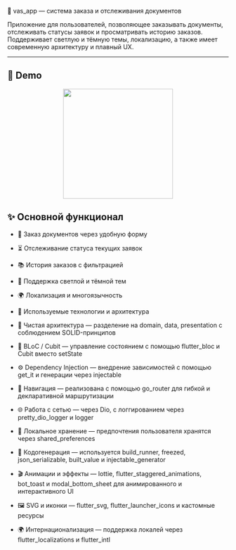 📄 vas_app — система заказа и отслеживания документов

Приложение для пользователей, позволяющее заказывать документы, отслеживать статусы заявок и просматривать историю заказов. Поддерживает светлую и тёмную темы, локализацию, а также имеет современную архитектуру и плавный UX.

---
## 📱 Demo

<p align="center">
  <img src="assets/demo/demo.gif" width="250" />
</p>

## ✨ Основной функционал

- 📝 Заказ документов через удобную форму
- ⏳ Отслеживание статуса текущих заявок
- 📚 История заказов с фильтрацией
- 🎨 Поддержка светлой и тёмной тем
- 🌍 Локализация и многоязычность
- 🧠 Используемые технологии и архитектура

- 🧩 Чистая архитектура — разделение на domain, data, presentation с соблюдением SOLID-принципов
- 🧠 BLoC / Cubit — управление состоянием с помощью flutter_bloc и Cubit вместо setState
- ⚙️ Dependency Injection — внедрение зависимостей с помощью get_it и генерации через injectable
- 🔁 Навигация — реализована с помощью go_router для гибкой и декларативной маршрутизации
- 🌐 Работа с сетью — через Dio, с логгированием через pretty_dio_logger и logger
- 💾 Локальное хранение — предпочтения пользователя хранятся через shared_preferences
- 🧙 Кодогенерация — используется build_runner, freezed, json_serializable, built_value и injectable_generator
- 🎬 Анимации и эффекты — lottie, flutter_staggered_animations, bot_toast и modal_bottom_sheet для анимированного и интерактивного UI
- 🖼 SVG и иконки — flutter_svg, flutter_launcher_icons и кастомные ресурсы
- 🌍 Интернационализация — поддержка локалей через flutter_localizations и flutter_intl

